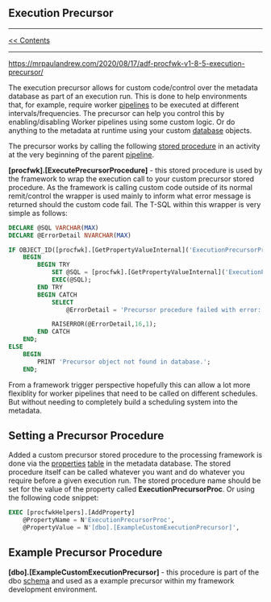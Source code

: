 ## Execution Precursor

___
[<< Contents](/ADF.procfwk/contents) 

___

https://mrpaulandrew.com/2020/08/17/adf-procfwk-v1-8-5-execution-precursor/

The execution precursor allows for custom code/control over the metadata database as part of an execution run. This is done to help environments that, for example, require worker [pipelines](/ADF.procfwk/pipelines) to be executed at different intervals/frequencies. The precursor can help you control this by enabling/disabling Worker pipelines using some custom logic. Or do anything to the metadata at runtime using your custom [database](/ADF.procfwk/database) objects.

The precursor works by calling the following [stored procedure](/ADF.procfwk/storedprocedures) in an activity at the very beginning of the parent [pipeline](/ADF.procfwk/pipelines).

__[procfwk].[ExecutePrecursorProcedure]__ - this stored procedure is used by the framework to wrap the execution call to your custom precursor stored procedure. As the framework is calling custom code outside of its normal remit/control the wrapper is used mainly to inform what error message is returned should the custom code fail. The T-SQL within this wrapper is very simple as follows:

```sql
DECLARE @SQL VARCHAR(MAX) 
DECLARE @ErrorDetail NVARCHAR(MAX)

IF OBJECT_ID([procfwk].[GetPropertyValueInternal]('ExecutionPrecursorProc')) IS NOT NULL
	BEGIN
		BEGIN TRY
			SET @SQL = [procfwk].[GetPropertyValueInternal]('ExecutionPrecursorProc');
			EXEC(@SQL);
		END TRY
		BEGIN CATCH
			SELECT
				@ErrorDetail = 'Precursor procedure failed with error: ' + ERROR_MESSAGE();

			RAISERROR(@ErrorDetail,16,1);
		END CATCH
	END;
ELSE
	BEGIN
		PRINT 'Precursor object not found in database.';
	END;
```

From a framework trigger perspective hopefully this can allow a lot more flexiblity for worker pipelines that need to be called on different schedules. But without needing to completely build a scheduling system into the metadata.

## Setting a Precursor Procedure
Added a custom precursor stored procedure to the processing framework is done via the [properties](/ADF.procfwk/properties) [table](/ADF.procfwk/tables) in the metadata database. The stored procedure itself can be called whatever you want and do whatever you require before a given execution run. The stored procedure name should be set for the value of the property called __ExecutionPrecursorProc__. Or using the following code snippet:

```sql
EXEC [procfwkHelpers].[AddProperty]
	@PropertyName = N'ExecutionPrecursorProc',
	@PropertyValue = N'[dbo].[ExampleCustomExecutionPrecursor]',
```

## Example Precursor Procedure

__[dbo].[ExampleCustomExecutionPrecursor]__ - this procedure is part of the dbo [schema](/ADF.procfwk/schemas) and used as a example precursor within my framework development environment. 

